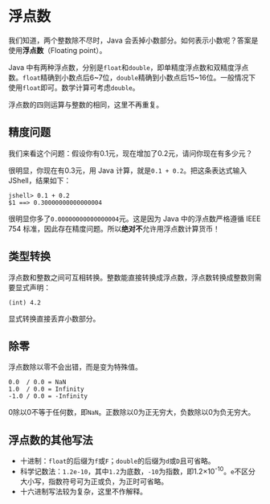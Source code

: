 # 浮点数

我们知道，两个整数除不尽时，Java 会丢掉小数部分。如何表示小数呢？答案是使用**浮点数**（Floating point）。

Java 中有两种浮点数，分别是`float`和`double`，即单精度浮点数和双精度浮点数。`float`精确到小数点后6~7位，`double`精确到小数点后15~16位。一般情况下使用`float`即可。数学计算可考虑`double`。

浮点数的四则运算与整数的相同，这里不再重复。

## 精度问题

我们来看这个问题：假设你有0.1元，现在增加了0.2元，请问你现在有多少元？

很明显，你现在有0.3元，用 Java 计算，就是`0.1 + 0.2`。把这条表达式输入 JShell，结果如下：

```
jshell> 0.1 + 0.2
$1 ==> 0.30000000000000004
```

很明显你多了`0.00000000000000004`元。这是因为 Java 中的浮点数严格遵循 IEEE 754 标准，因此存在精度问题。所以**绝对不**允许用浮点数计算货币！

## 类型转换

浮点数和整数之间可互相转换。整数能直接转换成浮点数，浮点数转换成整数则需要显式声明：

```
(int) 4.2
```

显式转换直接丢弃小数部分。

## 除零

浮点数除以零不会出错，而是变为特殊值。

```text
0.0  / 0.0 = NaN
1.0  / 0.0 = Infinity
-1.0 / 0.0 = -Infinity
```

0除以0不等于任何数，即`NaN`。正数除以0为正无穷大，负数除以0为负无穷大。

## 浮点数的其他写法

- 十进制：`float`的后缀为`f`或`F`；`double`的后缀为`d`或`D`且可省略。
- 科学记数法：`1.2e-10`，其中`1.2`为底数，`-10`为指数，即1.2×10<sup>-10</sup>。`e`不区分大小写，指数符号可为正或负，为正时可省略。
- 十六进制写法较为复杂，这里不作解释。
